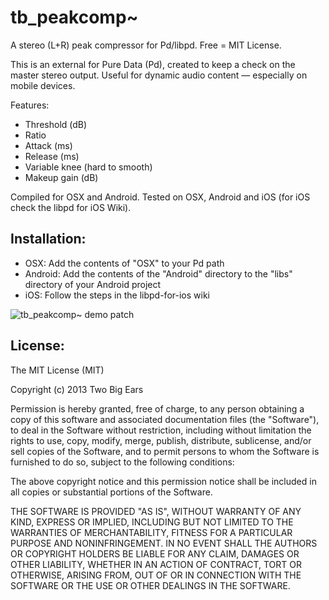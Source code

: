 tb_peakcomp~
============

A stereo (L+R) peak compressor for Pd/libpd. Free = MIT License.

This is an external for Pure Data (Pd), created to keep a check on the master stereo output. Useful for dynamic audio content — especially on mobile devices.

Features:
* Threshold (dB)
* Ratio
* Attack (ms)
* Release (ms)
* Variable knee (hard to smooth)
* Makeup gain (dB)

Compiled for OSX and Android. Tested on OSX, Android and iOS (for iOS check the libpd for iOS Wiki).

Installation:
-------------

* OSX: Add the contents of "OSX" to your Pd path
* Android: Add the contents of the "Android" directory to the "libs" directory of your Android project
* iOS: Follow the steps in the libpd-for-ios wiki

![tb_peakcomp~ demo patch](http://twobigears.com/othermedia/tb_peakcomp_demo_screen.png)

License:
--------

The MIT License (MIT)

Copyright (c) 2013 Two Big Ears

Permission is hereby granted, free of charge, to any person obtaining a copy of
this software and associated documentation files (the "Software"), to deal in
the Software without restriction, including without limitation the rights to
use, copy, modify, merge, publish, distribute, sublicense, and/or sell copies of
the Software, and to permit persons to whom the Software is furnished to do so,
subject to the following conditions:

The above copyright notice and this permission notice shall be included in all
copies or substantial portions of the Software.

THE SOFTWARE IS PROVIDED "AS IS", WITHOUT WARRANTY OF ANY KIND, EXPRESS OR
IMPLIED, INCLUDING BUT NOT LIMITED TO THE WARRANTIES OF MERCHANTABILITY, FITNESS
FOR A PARTICULAR PURPOSE AND NONINFRINGEMENT. IN NO EVENT SHALL THE AUTHORS OR
COPYRIGHT HOLDERS BE LIABLE FOR ANY CLAIM, DAMAGES OR OTHER LIABILITY, WHETHER
IN AN ACTION OF CONTRACT, TORT OR OTHERWISE, ARISING FROM, OUT OF OR IN
CONNECTION WITH THE SOFTWARE OR THE USE OR OTHER DEALINGS IN THE SOFTWARE.



